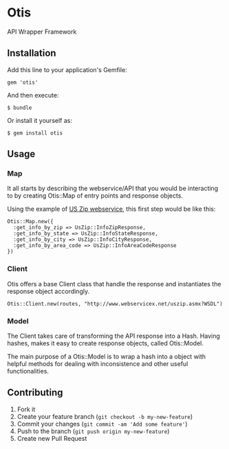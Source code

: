 # Otis

API Wrapper Framework

## Installation

Add this line to your application's Gemfile:

    gem 'otis'

And then execute:

    $ bundle

Or install it yourself as:

    $ gem install otis

## Usage

### Map

It all starts by describing the webservice/API that you would be interacting to by creating Otis::Map of entry points and response objects.

Using the example of [US Zip webservice](https://github.com/tbueno/otis_uszip_example), this first step would be like this:

    Otis::Map.new({
      :get_info_by_zip => UsZip::InfoZipResponse,
      :get_info_by_state => UsZip::InfoStateResponse,
      :get_info_by_city => UsZip::InfoCityResponse,
      :get_info_by_area_code => UsZip::InfoAreaCodeResponse
    })

### Client
Otis offers a base Client class that handle the response and instantiates the response object accordingly.

    Otis::Client.new(routes, "http://www.webservicex.net/uszip.asmx?WSDL")

### Model

The Client takes care of transforming the API response into a Hash. Having hashes, makes it easy to create response objects, called Otis::Model.

The main purpose of a Otis::Model is to wrap a hash into a object with helpful methods for dealing with inconsistence and other useful functionalities.



## Contributing

1. Fork it
2. Create your feature branch (`git checkout -b my-new-feature`)
3. Commit your changes (`git commit -am 'Add some feature'`)
4. Push to the branch (`git push origin my-new-feature`)
5. Create new Pull Request
